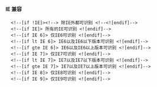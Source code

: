 #### IE 兼容
      <!--[if !IE]><!--> 除IE外都可识别 <!--<![endif]-->
      <!--[if IE]> 所有的IE可识别 <![endif]-->
      <!--[if IE 6]> 仅IE6可识别 <![endif]-->
      <!--[if lt IE 6]> IE6以及IE6以下版本可识别 <![endif]-->
      <!--[if gte IE 6]> IE6以及IE6以上版本可识别 <![endif]-->
      <!--[if IE 7]> 仅IE7可识别 <![endif]-->
      <!--[if lt IE 7]> IE7以及IE7以下版本可识别 <![endif]-->
      <!--[if gte IE 7]> IE7以及IE7以上版本可识别 <![endif]-->
      <!--[if IE 8]> 仅IE8可识别 <![endif]-->
      <!--[if IE 9]> 仅IE9可识别 <![endif]-->
